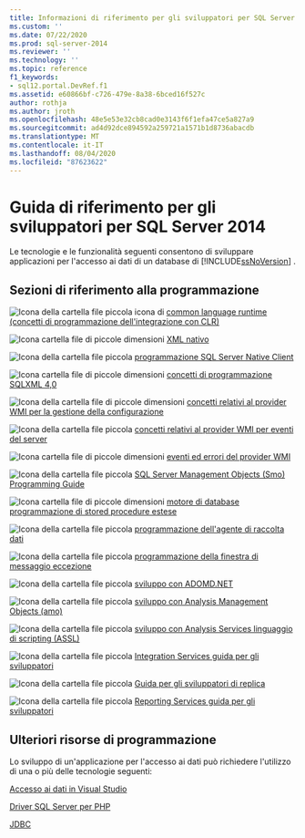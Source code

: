 ```yaml
---
title: Informazioni di riferimento per gli sviluppatori per SQL Server 2014 | Microsoft Docs
ms.custom: ''
ms.date: 07/22/2020
ms.prod: sql-server-2014
ms.reviewer: ''
ms.technology: ''
ms.topic: reference
f1_keywords:
- sql12.portal.DevRef.f1
ms.assetid: e60866bf-c726-479e-8a38-6bced16f527c
author: rothja
ms.author: jroth
ms.openlocfilehash: 48e5e53e32cb8cad0e3143f6f1efa47ce5a827a9
ms.sourcegitcommit: ad4d92dce894592a259721a1571b1d8736abacdb
ms.translationtype: MT
ms.contentlocale: it-IT
ms.lasthandoff: 08/04/2020
ms.locfileid: "87623622"
---
```

# <a name="developer-reference-for-sql-server-2014"></a>Guida di riferimento per gli sviluppatori per SQL Server 2014

  Le tecnologie e le funzionalità seguenti consentono di sviluppare applicazioni per l'accesso ai dati di un database di [!INCLUDE[ssNoVersion](../includes/ssnoversion-md.md)] .  
  
## <a name="programming-reference-sections"></a>Sezioni di riferimento alla programmazione  

 ![Icona della cartella file piccola icona](../integration-services/media/filefolder-small.gif "Icona della cartella file piccola") di [common language runtime &#40;concetti di programmazione dell'integrazione con CLR&#41;](../relational-databases/clr-integration/common-language-runtime-clr-integration-programming-concepts.md)  
  
 ![Icona cartella file di piccole dimensioni](../integration-services/media/filefolder-small.gif "Icona della cartella file piccola") [XML nativo](https://technet.microsoft.com/library/ms191274.aspx)  
  
 ![Icona della cartella file piccola](../integration-services/media/filefolder-small.gif "Icona della cartella file piccola") [programmazione SQL Server Native Client](../relational-databases/native-client/sql-server-native-client-programming.md)  
  
 ![Icona cartella file di piccole dimensioni](../integration-services/media/filefolder-small.gif "Icona della cartella file piccola") [concetti di programmazione SQLXML 4,0](../relational-databases/sqlxml/sqlxml-4-0-programming-concepts.md)  
  
 ![Icona della cartella file di piccole dimensioni](../integration-services/media/filefolder-small.gif "Icona della cartella file piccola") [concetti relativi al provider WMI per la gestione della configurazione](../relational-databases/wmi-provider-configuration/wmi-provider-for-configuration-management.md)  
  
 ![Icona della cartella file piccola](../integration-services/media/filefolder-small.gif "Icona della cartella file piccola") [concetti relativi al provider WMI per eventi del server](../relational-databases/wmi-provider-server-events/wmi-provider-for-server-events-concepts.md)  
  
 ![Icona cartella file di piccole dimensioni](../integration-services/media/filefolder-small.gif "Icona della cartella file piccola") [eventi ed errori del provider WMI](../relational-databases/native-client-ole-db-errors/errors.md)  
  
 ![Icona della cartella file piccola](../integration-services/media/filefolder-small.gif "Icona della cartella file piccola") [SQL Server Management Objects &#40;Smo&#41; Programming Guide](../relational-databases/server-management-objects-smo/sql-server-management-objects-smo-programming-guide.md)  
  
 ![Icona cartella file di piccole dimensioni](../integration-services/media/filefolder-small.gif "Icona della cartella file piccola") [motore di database programmazione di stored procedure estese](../relational-databases/database-engine-extended-stored-procedure-programming.md)  
  
 ![Icona della cartella file piccola](../integration-services/media/filefolder-small.gif "Icona della cartella file piccola") [programmazione dell'agente di raccolta dati](../database-engine/dev-guide/data-collector-programming.md)  
  
 ![Icona della cartella file piccola](../integration-services/media/filefolder-small.gif "Icona della cartella file piccola") [programmazione della finestra di messaggio eccezione](../database-engine/dev-guide/exception-message-box-programming.md)  
  
 ![Icona della cartella file piccola](../integration-services/media/filefolder-small.gif "Icona della cartella file piccola") [sviluppo con ADOMD.NET](https://docs.microsoft.com/bi-reference/adomd/developing-with-adomd-net)  
  
 ![Icona della cartella file piccola](../integration-services/media/filefolder-small.gif "Icona della cartella file piccola") [sviluppo con Analysis Management Objects &#40;amo&#41;](https://docs.microsoft.com/bi-reference/amo/developing-with-analysis-management-objects-amo)  
  
 ![Icona della cartella file piccola](../integration-services/media/filefolder-small.gif "Icona della cartella file piccola") [sviluppo con Analysis Services linguaggio di scripting &#40;ASSL&#41;](https://docs.microsoft.com/analysis-services/multidimensional-models/scripting-language-assl/developing-with-analysis-services-scripting-language-assl)  
  
 ![Icona della cartella file piccola](../integration-services/media/filefolder-small.gif "Icona della cartella file piccola") [Integration Services guida per gli sviluppatori](../integration-services/integration-services-developer-documentation.md)  
  
 ![Icona della cartella file piccola](../integration-services/media/filefolder-small.gif "Icona della cartella file piccola") [Guida per gli sviluppatori di replica](../relational-databases/replication/concepts/replication-developer-documentation.md)  
  
 ![Icona della cartella file piccola](../integration-services/media/filefolder-small.gif "Icona della cartella file piccola") [Reporting Services guida per gli sviluppatori](../reporting-services/reporting-services-features-and-tasks-ssrs.md)  
  
## <a name="other-programming-resources"></a>Ulteriori risorse di programmazione  

 Lo sviluppo di un'applicazione per l'accesso ai dati può richiedere l'utilizzo di una o più delle tecnologie seguenti:  
  
 [Accesso ai dati in Visual Studio](https://go.microsoft.com/fwlink/?LinkId=129902)  
  
 [Driver SQL Server per PHP](https://go.microsoft.com/fwlink/?LinkID=119889)  
  
 [JDBC](https://go.microsoft.com/fwlink/?LinkId=129903)  
  
  
